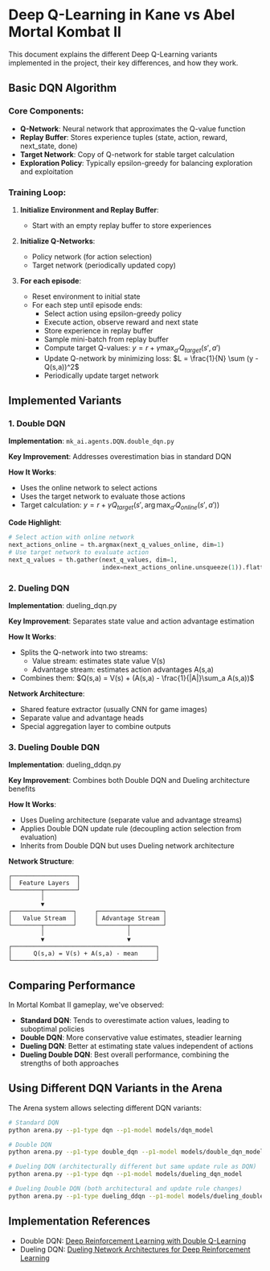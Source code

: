 # Deep Q-Learning in Kane vs Abel Mortal Kombat II

This document explains the different Deep Q-Learning variants implemented in the project, their key differences, and how they work.

## Basic DQN Algorithm

### Core Components:
- **Q-Network**: Neural network that approximates the Q-value function
- **Replay Buffer**: Stores experience tuples (state, action, reward, next_state, done)
- **Target Network**: Copy of Q-network for stable target calculation
- **Exploration Policy**: Typically epsilon-greedy for balancing exploration and exploitation

### Training Loop:

1. **Initialize Environment and Replay Buffer**:
   - Start with an empty replay buffer to store experiences

2. **Initialize Q-Networks**:
   - Policy network (for action selection)
   - Target network (periodically updated copy)

3. **For each episode**:
   - Reset environment to initial state
   - For each step until episode ends:
     - Select action using epsilon-greedy policy
     - Execute action, observe reward and next state
     - Store experience in replay buffer
     - Sample mini-batch from replay buffer
     - Compute target Q-values: $y = r + \gamma \max_{a'} Q_{target}(s', a')$
     - Update Q-network by minimizing loss: $L = \frac{1}{N} \sum (y - Q(s,a))^2$
     - Periodically update target network

## Implemented Variants

### 1. Double DQN

**Implementation**: `mk_ai.agents.DQN.double_dqn.py`

**Key Improvement**: Addresses overestimation bias in standard DQN

**How It Works**:
- Uses the online network to select actions
- Uses the target network to evaluate those actions
- Target calculation: $y = r + \gamma Q_{target}(s', \arg\max_{a'} Q_{online}(s', a'))$

**Code Highlight**:
```python
# Select action with online network
next_actions_online = th.argmax(next_q_values_online, dim=1)
# Use target network to evaluate action
next_q_values = th.gather(next_q_values, dim=1, 
                          index=next_actions_online.unsqueeze(1)).flatten()
```

### 2. Dueling DQN

**Implementation**: dueling_dqn.py

**Key Improvement**: Separates state value and action advantage estimation

**How It Works**:
- Splits the Q-network into two streams:
  - Value stream: estimates state value V(s)
  - Advantage stream: estimates action advantages A(s,a)
- Combines them: $Q(s,a) = V(s) + (A(s,a) - \frac{1}{|A|}\sum_a A(s,a))$

**Network Architecture**:
- Shared feature extractor (usually CNN for game images)
- Separate value and advantage heads
- Special aggregation layer to combine outputs

### 3. Dueling Double DQN

**Implementation**: dueling_ddqn.py

**Key Improvement**: Combines both Double DQN and Dueling architecture benefits

**How It Works**:
- Uses Dueling architecture (separate value and advantage streams)
- Applies Double DQN update rule (decoupling action selection from evaluation)
- Inherits from Double DQN but uses Dueling network architecture

**Network Structure**:
```
┌──────────────────┐
│  Feature Layers  │
└────────┬─────────┘
         │
         ▼
┌─────────────────┐     ┌──────────────────┐
│   Value Stream  │     │ Advantage Stream │
└────────┬────────┘     └────────┬─────────┘
         │                       │
         ▼                       ▼
┌────────────────────────────────────────┐
│      Q(s,a) = V(s) + A(s,a) - mean     │
└────────────────────────────────────────┘
```

## Comparing Performance

In Mortal Kombat II gameplay, we've observed:

- **Standard DQN**: Tends to overestimate action values, leading to suboptimal policies
- **Double DQN**: More conservative value estimates, steadier learning
- **Dueling DQN**: Better at estimating state values independent of actions
- **Dueling Double DQN**: Best overall performance, combining the strengths of both approaches

## Using Different DQN Variants in the Arena

The Arena system allows selecting different DQN variants:

```bash
# Standard DQN
python arena.py --p1-type dqn --p1-model models/dqn_model

# Double DQN
python arena.py --p1-type double_dqn --p1-model models/double_dqn_model

# Dueling DQN (architecturally different but same update rule as DQN)
python arena.py --p1-type dqn --p1-model models/dueling_dqn_model

# Dueling Double DQN (both architectural and update rule changes)
python arena.py --p1-type dueling_ddqn --p1-model models/dueling_double_dqn_model
```

## Implementation References

- Double DQN: [Deep Reinforcement Learning with Double Q-Learning](https://arxiv.org/abs/1509.06461)
- Dueling DQN: [Dueling Network Architectures for Deep Reinforcement Learning](https://arxiv.org/abs/1511.06581)